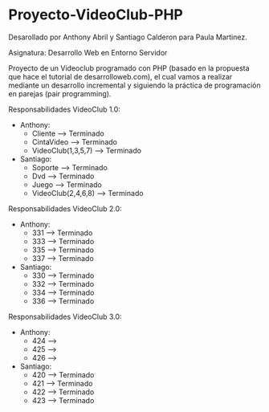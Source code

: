 # Proyecto-VideoClub-PHP

Desarollado por Anthony Abril y Santiago Calderon para Paula Martinez.

Asignatura: Desarrollo Web en Entorno Servidor

Proyecto de un Videoclub programado con PHP (basado en la propuesta que hace el tutorial de desarrolloweb.com), el cual vamos a realizar mediante un desarrollo incremental y siguiendo la práctica de programación en parejas (pair programming).

Responsabilidades VideoClub 1.0:
- Anthony:
    + Cliente --> Terminado
    + CintaVideo --> Terminado
    + VideoClub(1,3,5,7) --> Terminado
- Santiago:
    + Soporte --> Terminado
    + Dvd --> Terminado
    + Juego --> Terminado
    + VideoClub(2,4,6,8) --> Terminado

Responsabilidades VideoClub 2.0:
- Anthony:
    + 331 --> Terminado
    + 333 --> Terminado
    + 335 --> Terminado
    + 337 --> Terminado
- Santiago:
    + 330 --> Terminado
    + 332 --> Terminado
    + 334 --> Terminado
    + 336 --> Terminado

Responsabilidades VideoClub 3.0:
- Anthony:
    + 424 --> 
    + 425 --> 
    + 426 --> 
- Santiago:
    + 420 --> Terminado
    + 421 --> Terminado
    + 422 --> Terminado
    + 423 --> Terminado
